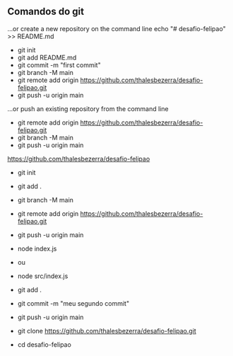 ## Comandos do git

…or create a new repository on the command line
echo "# desafio-felipao" >> README.md

* git init
* git add README.md
* git commit -m "first commit"
* git branch -M main
* git remote add origin https://github.com/thalesbezerra/desafio-felipao.git
* git push -u origin main

…or push an existing repository from the command line
* git remote add origin https://github.com/thalesbezerra/desafio-felipao.git
* git branch -M main
* git push -u origin main


https://github.com/thalesbezerra/desafio-felipao

* git init
* git add .
* git branch -M main
* git remote add origin https://github.com/thalesbezerra/desafio-felipao.git
* git push -u origin main

* node index.js
 * ou
* node src/index.js
* git add .
* git commit -m "meu segundo commit"
* git push -u origin main

* git clone https://github.com/thalesbezerra/desafio-felipao.git

* cd desafio-felipao
